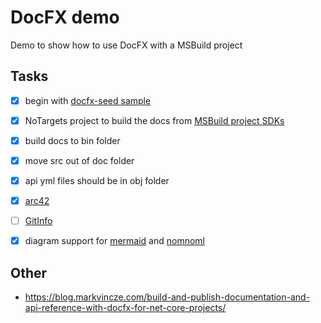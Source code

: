 # DocFX demo
Demo to show how to use DocFX with a MSBuild project

## Tasks
- [x] begin with [docfx-seed sample](https://github.com/docascode/docfx-seed)
- [x] NoTargets project to build the docs from [MSBuild project SDKs](https://github.com/microsoft/MSBuildSdks)
- [x] build docs to bin folder
- [x] move src out of doc folder
- [x] api yml files should be in obj folder
- [x] [arc42](https://github.com/arc42/arc42-template/)
- [ ] [GitInfo](https://github.com/kzu/GitInfo)
- [x] diagram support for [mermaid](https://github.com/mermaid-js/mermaid) and [nomnoml](https://github.com/skanaar/nomnoml)


## Other

- https://blog.markvincze.com/build-and-publish-documentation-and-api-reference-with-docfx-for-net-core-projects/
